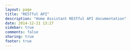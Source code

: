 ```yaml
---
layout: page
title: "RESTful API"
description: "Home Assistant RESTful API documentation"
date: 2014-12-21 13:27
sidebar: true
comments: false
sharing: true
footer: true
---
```


<script>
window.location = 'https://developers.home-assistant.io/docs/en/external_api_rest.html';
</script>